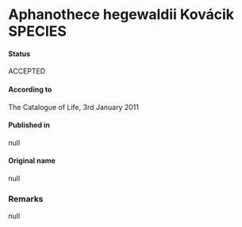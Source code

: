 # Aphanothece hegewaldii Kovácik SPECIES

#### Status
ACCEPTED

#### According to
The Catalogue of Life, 3rd January 2011

#### Published in
null

#### Original name
null

### Remarks
null
